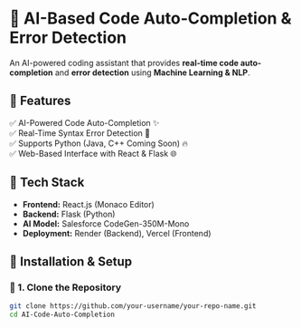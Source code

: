 # 🚀 AI-Based Code Auto-Completion & Error Detection

An AI-powered coding assistant that provides **real-time code auto-completion** and **error detection** using **Machine Learning & NLP**.

## 🔹 Features
✅ AI-Powered Code Auto-Completion ✨  
✅ Real-Time Syntax Error Detection 🚨  
✅ Supports Python (Java, C++ Coming Soon) 🔥  
✅ Web-Based Interface with React & Flask 🌐  

## 🔹 Tech Stack
- **Frontend:** React.js (Monaco Editor)
- **Backend:** Flask (Python)
- **AI Model:** Salesforce CodeGen-350M-Mono
- **Deployment:** Render (Backend), Vercel (Frontend)

## 🚀 Installation & Setup
### 🔹 1. Clone the Repository
```bash
git clone https://github.com/your-username/your-repo-name.git
cd AI-Code-Auto-Completion
